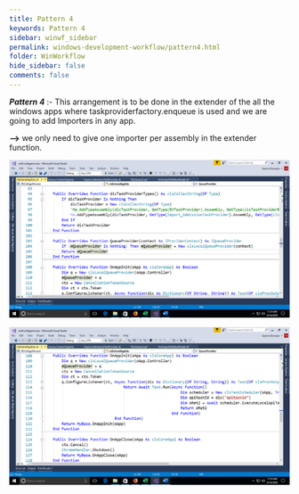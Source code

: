 ```yaml
---
title: Pattern 4
keywords: Pattern 4
sidebar: winwf_sidebar
permalink: windows-development-workflow/pattern4.html
folder: WinWorkflow
hide_sidebar: false
comments: false
---
```



***Pattern 4*** :- This arrangement is to be done in the extender of the all the windows apps where taskproviderfactory.enqueue is used and we are going to add Importers in any app.

**-->** we only need to give one importer per assembly in the extender function.

![](/images/pattern_4_1.png)

![](/images/pattern_4_2.png)

